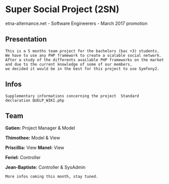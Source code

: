 # Super Social Project (2SN) 
etna-alternance.net - Software Engineerers - March 2017 promotion

## Presentation
	This is a 5 months team project for the bachelors (bac +3) students.
	We have to use any PHP framework to create a scalable social network.
	After a study of the differents available PHP frameworks on the market
	and due to the current knowledge of some of our members,
	we decided it would be in the best for this project to use Symfony2. 
	
## Infos
	Supplementary informations concerning the project  Standard declaration QUELP_WIKI.php

## Team
**Gatien:** Project Manager & Model

**Thimothee:** Model & View

**Priscillia:** View
**Manel:** View

**Feriel:** Controller

**Jean-Baptiste:** Controller & SysAdmin

	More infos coming this month, stay tuned.
